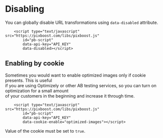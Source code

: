# Disabling

You can globally disable URL transformations using `data-disabled` attribute.

```markup
    <script type="text/javascript" src="https://pixboost.com/libs/pixboost.js" 
        id="pb-script" 
        data-api-key="API_KEY"
        data-disabled></script>
```

## Enabling by cookie

Sometimes you would want to enable optimized images only if cookie presents. This is useful  
if you are using Optimizely or other AB testing services, so you can turn on optimization for a small amount  
of your customers in the beginning and increase it through time.

```markup
    <script type="text/javascript" src="https://pixboost.com/libs/pixboost.js" 
        id="pb-script" 
        data-api-key="API_KEY"
        data-cookie-enable="optimized-images"></script>
```

Value of the cookie must be set to `true`.

